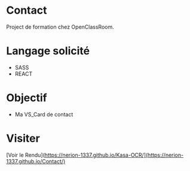 # Contact

Project de formation chez OpenClassRoom.

# Langage solicité

- SASS
- REACT

# Objectif

- Ma VS_Card de contact

# Visiter

[Voir le Rendu](https://nerion-1337.github.io/Kasa-OCR/](https://nerion-1337.github.io/Contact/)
